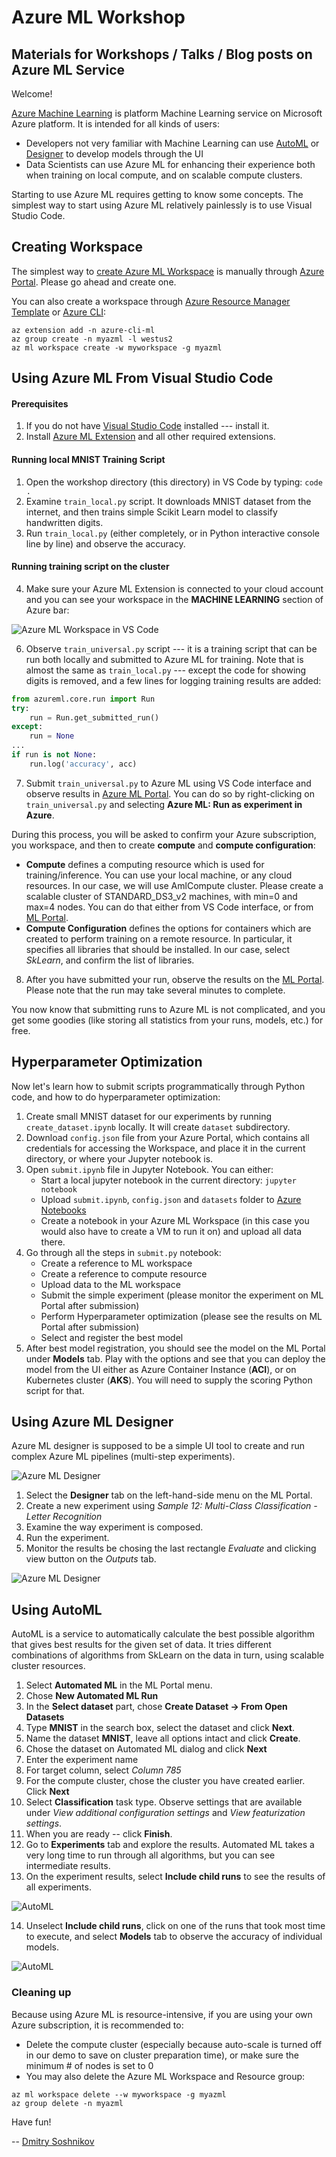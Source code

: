 # Azure ML Workshop

## Materials for Workshops / Talks / Blog posts on Azure ML Service

Welcome!

[Azure Machine Learning](http://aka.ms/azml) is platform Machine Learning service on Microsoft Azure platform. It is intended for all kinds of users:

 * Developers not very familiar with Machine Learning can use [AutoML](https://docs.microsoft.com/azure/machine-learning/service/concept-automated-ml/?WT.mc_id=ca-github-dmitryso) or [Designer](https://docs.microsoft.com/azure/machine-learning/service/concept-designer/?WT.mc_id=ca-github-dmitryso) to develop models through the UI
 * Data Scientists can use Azure ML for enhancing their experience both when training on local compute, and on scalable compute clusters. 

Starting to use Azure ML requires getting to know some concepts. The simplest way to start using Azure ML relatively painlessly is to use Visual Studio Code.

## Creating Workspace

The simplest way to [create Azure ML Workspace](https://docs.microsoft.com/azure/machine-learning/service/how-to-manage-workspace/?WT.mc_id=ca-github-dmitryso) is manually through [Azure Portal](http://portal.azure.com/?WT.mc_id=ca-github-dmitryso). Please go ahead and create one.

You can also create a workspace through [Azure Resource Manager Template](https://docs.microsoft.com/azure/machine-learning/service/how-to-create-workspace-template/?WT.mc_id=ca-github-dmitryso) or [Azure CLI](https://docs.microsoft.com/en-us/azure/machine-learning/service/how-to-manage-workspace-cli/?WT.mc_id=ca-github-dmitryso):

```shell
az extension add -n azure-cli-ml
az group create -n myazml -l westus2
az ml workspace create -w myworkspace -g myazml
```

## Using Azure ML From Visual Studio Code

#### Prerequisites 

1. If you do not have [Visual Studio Code](http://code.visualstudio.com) installed --- install it.
2. Install [Azure ML Extension](https://marketplace.visualstudio.com/items?itemName=ms-toolsai.vscode-ai#overview) and all other required extensions.

#### Running local MNIST Training Script 

1. Open the workshop directory (this directory) in VS Code by typing: `code .`
2. Examine `train_local.py` script. It downloads MNIST dataset from the internet, and then trains simple Scikit Learn model to classify handwritten digits.
3. Run `train_local.py` (either completely, or in Python interactive console line by line) and observe the accuracy.

#### Running training script on the cluster

4. Make sure your Azure ML Extension is connected to your cloud account and you can see your workspace in the **MACHINE LEARNING** section of Azure bar:

![Azure ML Workspace in VS Code](images/AzMLVsCode.PNG)

6. Observe `train_universal.py` script --- it is a training script that can be run both locally and submitted to Azure ML for training. Note that is almost the same as `train_local.py` --- except the code for showing digits is removed, and a few lines for logging training results are added:

```python
from azureml.core.run import Run
try:    
    run = Run.get_submitted_run()
except:
    run = None
...
if run is not None:
    run.log('accuracy', acc)
```

7. Submit `train_universal.py` to Azure ML using VS Code interface and observe results in [Azure ML Portal](http://ml.azure.com/?WT.mc_id=ca-github-dmitryso). You can do so by right-clicking on `train_universal.py` and selecting **Azure ML: Run as experiment in Azure**.

During this process, you will be asked to confirm your Azure subscription, you workspace, and then to create **compute** and **compute configuration**:
  - **Compute** defines a computing resource which is used for training/inference. You can use your local machine, or any cloud resources. In our case, we will use AmlCompute cluster. Please create a scalable cluster of STANDARD_DS3_v2 machines, with min=0 and max=4 nodes. You can do that either from VS Code interface, or from [ML Portal](http://ml.azure.com/?WT.mc_id=ca-github-dmitryso).
  - **Compute Configuration** defines the options for containers which are created to perform training on a remote resource. In particular, it specifies all libraries that should be installed. In our case, select *SkLearn*, and confirm the list of libraries.

8. After you have submitted your run, observe the results on the [ML Portal](http://ml.azure.com/?WT.mc_id=ca-github-dmitryso). Please note that the run may take several minutes to complete. 

You now know that submitting runs to Azure ML is not complicated, and you get some goodies (like storing all statistics from your runs, models, etc.) for free.

## Hyperparameter Optimization

Now let's learn how to submit scripts programmatically through Python code, and how to do hyperparameter optimization:

1. Create small MNIST dataset for our experiments by running `create_dataset.ipynb` locally. It will create `dataset` subdirectory.
2. Download `config.json` file from your Azure Portal, which contains all credentials for accessing the Workspace, and place it in the current directory, or where your Jupyter notebook is.
3. Open `submit.ipynb` file in Jupyter Notebook. You can either:
    - Start a local jupyter notebook in the current directory: `jupyter notebook`
    - Upload `submit.ipynb`, `config.json` and `datasets` folder to [Azure Notebooks](http://aka.ms/aznb)
    - Create a notebook in your Azure ML Workspace (in this case you would also have to create a VM to run it on) and upload all data there.
4. Go through all the steps in `submit.py` notebook:
    - Create a reference to ML workspace
    - Create a reference to compute resource
    - Upload data to the ML workspace
    - Submit the simple experiment (please monitor the experiment on ML Portal after submission)
    - Perform Hyperparameter optimization (please see the results on ML Portal after submission)
    - Select and register the best model
5. After best model registration, you should see the model on the ML Portal under **Models** tab. Play with the options and see that you can deploy the model from the UI either as Azure Container Instance (**ACI**), or on Kubernetes cluster (**AKS**). You will need to supply the scoring Python script for that.

## Using Azure ML Designer

Azure ML designer is supposed to be a simple UI tool to create and run complex Azure ML pipelines (multi-step experiments).

![Azure ML Designer](images/AzMLDesigner.PNG)

1. Select the **Designer** tab on the left-hand-side menu on the ML Portal.
2. Create a new experiment using *Sample 12: Multi-Class Classification - Letter Recognition* 
3. Examine the way experiment is composed.
4. Run the experiment.
5. Monitor the results be chosing the last rectangle *Evaluate* and clicking view button on the *Outputs* tab.

![Azure ML Designer](images/AzMLDesignerRes.PNG)

## Using AutoML

AutoML is a service to automatically calculate the best possible algorithm that gives best results for the given set of data. It tries different combinations of algorithms from SkLearn on the data in turn, using scalable cluster resources.

1. Select **Automated ML** in the ML Portal menu.
2. Chose **New Automated ML Run**
3. In the **Select dataset** part, chose **Create Dataset -> From Open Datasets**
4. Type **MNIST** in the search box, select the dataset and click **Next**.
5. Name the dataset **MNIST**, leave all options intact and click **Create**.
6. Chose the dataset on Automated ML dialog and click **Next**
7. Enter the experiment name
8. For target column, select *Column 785*
9. For the compute cluster, chose the cluster you have created earlier. Click **Next**
10. Select **Classification** task type. Observe settings that are available under *View additional configuration settings* and *View featurization settings*.
11. When you are ready -- click **Finish**. 
12. Go to **Experiments** tab and explore the results. Automated ML takes a very long time to run through all algorithms, but you can see intermediate results.
13. On the experiment results, select **Include child runs** to see the results of all experiments.

![AutoML](images/AzMLAutoMLChildRuns.PNG)

14. Unselect **Include child runs**, click on one of the runs that took most time to execute, and select **Models** tab to observe the accuracy of individual models.

![AutoML](images/AzMLAutoMLModels.PNG)

### Cleaning up

Because using Azure ML is resource-intensive, if you are using your own Azure subscription, it is recommended to:

* Delete the compute cluster (especially because auto-scale is turned off in our demo to save on cluster preparation time), or make sure the minimum # of nodes is set to 0
* You may also delete the Azure ML Workspace and Resource group:

```shell
az ml workspace delete --w myworkspace -g myazml
az group delete -n myazml
```

Have fun!

-- [Dmitry Soshnikov](http://soshnikov.com)